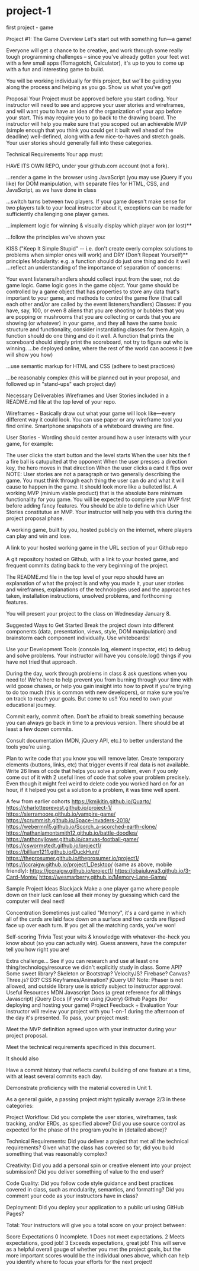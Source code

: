 # project-1
first project - game

Project #1: The Game
Overview
Let's start out with something fun—a game!

Everyone will get a chance to be creative, and work through some really tough programming challenges – since you've already gotten your feet wet with a few small apps (Tomagotchi, Calculator), it's up to you to come up with a fun and interesting game to build.

You will be working individually for this project, but we'll be guiding you along the process and helping as you go. Show us what you've got!

Proposal
Your Project must be approved before you start coding. Your instructor will need to see and approve your user stories and wireframes, and will want you to have an idea of the organization of your app before your start. This may require you to go back to the drawing board. The instructor will help you make sure that you scoped out an achievable MVP (simple enough that you think you could get it built well ahead of the deadline) well-defined, along with a few nice-to-haves and stretch goals. Your user stories should generally fall into these categories.

Technical Requirements
Your app must:

HAVE ITS OWN REPO, under your github.com account (not a fork).

...render a game in the browser using JavaScript (you may use jQuery if you like) for DOM manipulation, with separate files for HTML, CSS, and JavaScript, as we have done in class

...switch turns between two players. If your game doesn't make sense for two players talk to your local instructor about it, exceptions can be made for sufficiently challenging one player games.

...implement logic for winning & visually display which player won (or lost)**

...follow the principles we've shown you:

KISS ("Keep It Simple Stupid" -- i.e. don't create overly complex solutions to problems when simpler ones will work) and
DRY (Don't Repeat Yourself)** principles
Modularity:
e.g. a function should do just one thing and do it well
...reflect an understanding of the importance of separation of concerns:

Your event listeners/handlers should collect input from the user, not do game logic. Game logic goes in the game object.
Your game should be controlled by a game object that has properties to store any data that's important to your game, and methods to control the game flow (that call each other and/or are called by the event listeners/handlers)
Classes: if you have, say, 100, or even 8 aliens that you are shooting or bubbles that you are popping or mushrooms that you are collecting or cards that you are showing (or whatever) in your game, and they all have the same basic structure and functionality, consider instantiating classes for them
Again, a function should do one thing and do it well. A function that prints the scoreboard should simply print the scoreboard, not try to figure out who is winning.
...be deployed online, where the rest of the world can access it (we will show you how)

...use semantic markup for HTML and CSS (adhere to best practices)

...be reasonably complex (this will be planned out in your proposal, and followed up in "stand-ups" each project day)

Necessary Deliverables
Wireframes and User Stories included in a README.md file at the top level of your repo.

Wireframes - Basically draw out what your game will look like—every different way it could look. You can use paper or any wireframe tool you find online. Smartphone snapshots of a whiteboard drawing are fine.

User Stories - Wording should center around how a user interacts with your game, for example:

The user clicks the start button and the level starts
When the user hits the f a fire ball is catupulted at the opponent
When the user presses a direction key, the hero moves in that direction
When the user clicks a card it flips over
NOTE: User stories are not a paragraph or two generally describing the game. You must think through each thing the user can do and what it will cause to happen in the game. It should look more like a bulleted list.
A working MVP (minium viable product) that is the absolute bare minimum functionality for you game. You will be expected to complete your MVP first before adding fancy features. You should be able to define which User Stories constitutue an MVP. Your instructor will help you with this during the project proposal phase.

A working game, built by you, hosted publicly on the internet, where players can play and win and lose.

A link to your hosted working game in the URL section of your Github repo

A git repository hosted on Github, with a link to your hosted game, and frequent commits dating back to the very beginning of the project.

The README.md file in the top level of your repo should have an explanation of what the project is and why you made it, your user stories and wireframes, explanations of the technologies used and the approaches taken, installation instructions, unsolved problems, and forthcoming features.

You will present your project to the class on Wednesday January 8.

Suggested Ways to Get Started
Break the project down into different components (data, presentation, views, style, DOM manipulation) and brainstorm each component individually. Use whiteboards!

Use your Development Tools (console.log, element inspector, etc) to debug and solve problems. Your instructor will have you console.log() things if you have not tried that approach.

During the day, work through problems in class & ask questions when you need to! We're here to help prevent you from burning through your time with wild goose chases, or help you gain insight into how to pivot if you're trying to do too much (this is common with new developers), or make sure you're on track to reach your goals. But come to us!! You need to own your educational journey.

Commit early, commit often. Don’t be afraid to break something because you can always go back in time to a previous version. There should be at least a few dozen commits.

Consult documentation (MDN, jQuery API, etc.) to better understand the tools you're using.

Plan to write code that you know you will remove later. Create temporary elements (buttons, links, etc) that trigger events if real data is not available. Write 26 lines of code that helps you solve a problem, even if you only come out of it with 2 useful lines of code that solve your problem precisely. Even though it might feel weird to delete code you worked hard on for an hour, if it helped you get a solution to a problem, it was time well spent.

A few from earlier cohorts
https://kmikitin.github.io/Quarto/
https://charlotteprevost.github.io/project-1/
https://sierramoore.github.io/vampire-game/
https://scrummish.github.io/Space-Invaders-2018/
https://webermn15.github.io/Scorch_a-scorched-earth-clone/
https://nathanlamontsmith12.github.io/battle-doodles/
https://anthonyjlower.github.io/canvas-football-game/
https://cswormstedt.github.io/project1/
https://billiam1211.github.io/DuckHunt/
https://theprosumer.github.io/theprosumer.io/project1/
https://jccraigw.github.io/project1_Desktop/
(same as above, mobile friendly): https://jccraigw.github.io/project1/
https://obajuluwa3.github.io/3-Card-Monte/
https://wesmarberry.github.io/Memory-Lane-Game/

Sample Project Ideas
Blackjack
Make a one player game where people down on their luck can lose all their money by guessing which card the computer will deal next!

Concentration
Sometimes just called "Memory", it's a card game in which all of the cards are laid face down on a surface and two cards are flipped face up over each turn. If you get all the matching cards, you've won!

Self-scoring Trivia
Test your wits & knowledge with whatever-the-heck you know about (so you can actually win). Guess answers, have the computer tell you how right you are!

Extra challenge...
See if you can research and use at least one thing/technology/resource we didn't explicitly study in class. Some API? Some sweet library? Skeleton or Bootstrap? VelocityJS? Firebase? Canvas? Three.js? D3? CSS Keyframes/Animation? jQuery UI? Note: Phaser is not allowed, and outside library use is strictly subject to instructor approval.
Useful Resources
MDN Javascript Docs (a great reference for all things Javascript)
jQuery Docs (if you're using jQuery)
Github Pages (for deploying and hosting your game)
Project Feedback + Evaluation
Your instructor will review your project with you 1-on-1 during the afternoon of the day it's presented. To pass, your project must:

Meet the MVP definition agreed upon with your instructor during your project proposal.

Meet the technical requirements specificed in this document.

It should also

Have a commit history that reflects careful building of one feature at a time, with at least several commits each day.

Demonstrate proficiency with the material covered in Unit 1.

As a general guide, a passing project might typically average 2/3 in these categories:

Project Workflow: Did you complete the user stories, wireframes, task tracking, and/or ERDs, as specified above? Did you use source control as expected for the phase of the program you’re in (detailed above)?

Technical Requirements: Did you deliver a project that met all the technical requirements? Given what the class has covered so far, did you build something that was reasonably complex?

Creativity: Did you add a personal spin or creative element into your project submission? Did you deliver something of value to the end user?

Code Quality: Did you follow code style guidance and best practices covered in class, such as modularity, semantics, and formatting? Did you comment your code as your instructors have in class?

Deployment: Did you deploy your application to a public url using GitHub Pages?

Total: Your instructors will give you a total score on your project between:

Score	Expectations
0	Incomplete.
1	Does not meet expectations.
2	Meets expectations, good job!
3	Exceeds expectations, great job!
This will serve as a helpful overall gauge of whether you met the project goals, but the more important scores would be the individual ones above, which can help you identify where to focus your efforts for the next project!